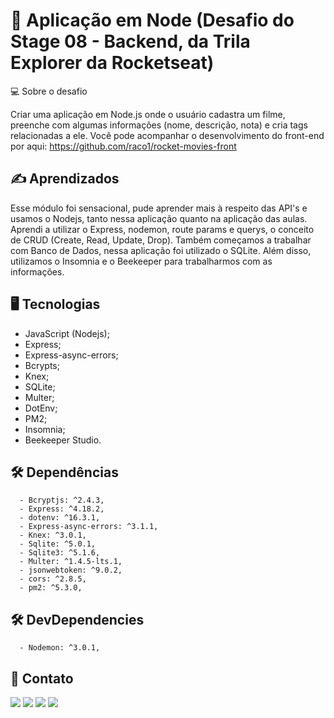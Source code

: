 # 🚀 Aplicação em Node (Desafio do Stage 08 - Backend, da Trila Explorer da Rocketseat)

💻 Sobre o desafio

Criar uma aplicação em Node.js onde o usuário cadastra um filme, preenche com algumas informações (nome, descrição, nota) e cria tags relacionadas a ele. Você pode acompanhar o desenvolvimento do front-end por aqui: https://github.com/raco1/rocket-movies-front


## ✍️ Aprendizados

Esse módulo foi sensacional, pude aprender mais à respeito das API's e usamos o Nodejs, tanto nessa aplicação quanto na aplicação das aulas. 
Aprendi a utilizar o Express, nodemon, route params e querys, o conceito de CRUD (Create, Read, Update, Drop).
Também começamos a trabalhar com Banco de Dados, nessa aplicação foi utilizado o SQLite.
Além disso, utilizamos o Insomnia e o Beekeeper para trabalharmos com as informações.



## 🖥 Tecnologias

- JavaScript (Nodejs);
- Express;
- Express-async-errors;
- Bcrypts;
- Knex;
- SQLite;
- Multer;
- DotEnv;
- PM2;
- Insomnia;
- Beekeeper Studio.
## 🛠 Dependências
      - Bcryptjs: ^2.4.3,
      - Express: ^4.18.2,
      - dotenv: ^16.3.1,
      - Express-async-errors: ^3.1.1,
      - Knex: ^3.0.1,
      - Sqlite: ^5.0.1,
      - Sqlite3: ^5.1.6,
      - Multer: ^1.4.5-lts.1,
      - jsonwebtoken: ^9.0.2,
      - cors: ^2.8.5,
      - pm2: ^5.3.0,
 ## 🛠 DevDependencies
 
      - Nodemon: ^3.0.1,
## 👋 Contato

<a href="https://www.linkedin.com/in/rafael-coelho-reis-873181204/" target="_blank"><img src="https://img.shields.io/badge/-LinkedIn-%230077B5?style=for-the-badge&logo=linkedin&logoColor=white" target="_blank"></a>
<a href="mailto:rafaelcoelho2711@gmail.com"><img src="https://img.shields.io/badge/-Gmail-%23333?style=for-the-badge&logo=gmail&logoColor=white" target="_blank"></a>
<a href="http://discordapp.com/users/raco1" target="_blank"><img src="https://img.shields.io/badge/Discord-7289DA?style=for-the-badge&logo=discord&logoColor=white" target="_blank"></a> 
<a href="https://www.instagram.com/racolol/" target="_blank"><img src="https://img.shields.io/badge/-Instagram-%23E4405F?style=for-the-badge&logo=instagram&logoColor=white" target="_blank"></a>

